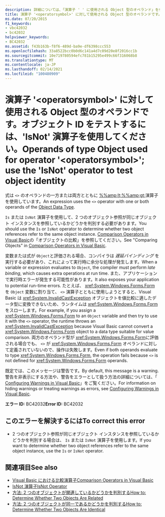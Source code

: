 ```yaml
---
description: 詳細については、「演算子 ' ' に使用される Object 型のオペランド」を参照してください。 <operatorsymbol> オブジェクト id をテストするには、' IsNot ' 演算子を使用してください
title: 演算子 '<operatorsymbol>' に対して使用される Object 型のオペランドです。オブジェクト ID をテストするには、'IsNot' 演算子を使用してください。
ms.date: 07/20/2015
f1_keywords:
- vbc42032
- bc42032
helpviewer_keywords:
- BC42032
ms.assetid: f43b163b-f8f6-489d-ba9e-df6398ccc553
ms.openlocfilehash: 33a8522bcc0b0d6c141a4d7c09d20e8f2016cc1b
ms.sourcegitcommit: 10e719780594efc781b15295e499c66f316068b8
ms.translationtype: MT
ms.contentlocale: ja-JP
ms.lasthandoff: 02/14/2021
ms.locfileid: "100480909"
---
```

# <a name="operands-of-type-object-used-for-operator-operatorsymbol-use-the-isnot-operator-to-test-object-identity"></a><span data-ttu-id="26ec9-103">演算子 '\<operatorsymbol>' に対して使用される Object 型のオペランドです。オブジェクト ID をテストするには、'IsNot' 演算子を使用してください。</span><span class="sxs-lookup"><span data-stu-id="26ec9-103">Operands of type Object used for operator '\<operatorsymbol>'; use the 'IsNot' operator to test object identity</span></span>

<span data-ttu-id="26ec9-104">式は `<>` のオペランドの一方または両方とともに [%%amp;lt;%%amp;gt;](../language-reference/data-types/object-data-type.md)演算子を使用しています。</span><span class="sxs-lookup"><span data-stu-id="26ec9-104">An expression uses the `<>` operator with one or both operands of the [Object Data Type](../language-reference/data-types/object-data-type.md).</span></span>  
  
 <span data-ttu-id="26ec9-105">`Is` または `IsNot` 演算子を使用して、2 つのオブジェクト参照が同じオブジェクト インスタンスを参照しているかどうかを判別する必要があります。</span><span class="sxs-lookup"><span data-stu-id="26ec9-105">You should use the `Is` or `IsNot` operator to determine whether two object references refer to the same object instance.</span></span> <span data-ttu-id="26ec9-106">[Comparison Operators in Visual Basic](../programming-guide/language-features/operators-and-expressions/comparison-operators.md)の「オブジェクトの比較」を参照してください。</span><span class="sxs-lookup"><span data-stu-id="26ec9-106">See "Comparing Objects" in [Comparison Operators in Visual Basic](../programming-guide/language-features/operators-and-expressions/comparison-operators.md).</span></span>  
  
 <span data-ttu-id="26ec9-107">変数または式が `Object`と評価される場合、コンパイラは *遅延バインディング* を実行する必要があり、これによって実行時に余分な処理が発生します。</span><span class="sxs-lookup"><span data-stu-id="26ec9-107">When a variable or expression evaluates to `Object`, the compiler must perform *late binding*, which causes extra operations at run time.</span></span> <span data-ttu-id="26ec9-108">また、アプリケーションで実行時エラーが発生する可能性があります。</span><span class="sxs-lookup"><span data-stu-id="26ec9-108">It also exposes your application to potential run-time errors.</span></span> <span data-ttu-id="26ec9-109">たとえば、 <xref:System.Windows.Forms.Form> を `Object` 変数に割り当て、 `<>` 演算子とともに使用しようとすると、Visual Basic は <xref:System.InvalidCastException> オブジェクトを値比較に適したデータ型に変換できないため、ランタイムは <xref:System.Windows.Forms.Form> をスローします。</span><span class="sxs-lookup"><span data-stu-id="26ec9-109">For example, if you assign a <xref:System.Windows.Forms.Form> to an `Object` variable and then try to use it with the `<>` operator, the runtime throws an <xref:System.InvalidCastException> because Visual Basic cannot convert a <xref:System.Windows.Forms.Form> object to a data type suitable for value comparison.</span></span> <span data-ttu-id="26ec9-110">両方のオペランド型が <xref:System.Windows.Forms.Form>に評価される場合でも、 `<>` が <xref:System.Windows.Forms.Form> オペランドに対して定義されていないので、操作は失敗します。</span><span class="sxs-lookup"><span data-stu-id="26ec9-110">Even if both operands evaluate to type <xref:System.Windows.Forms.Form>, the operation fails because `<>` is not defined for <xref:System.Windows.Forms.Form> operands.</span></span>  
  
 <span data-ttu-id="26ec9-111">既定では、このメッセージは警告です。</span><span class="sxs-lookup"><span data-stu-id="26ec9-111">By default, this message is a warning.</span></span> <span data-ttu-id="26ec9-112">警告を非表示にする方法や、警告をエラーとして扱う方法の詳細については、「 [Configuring Warnings in Visual Basic](/visualstudio/ide/configuring-warnings-in-visual-basic)」をご覧ください。</span><span class="sxs-lookup"><span data-stu-id="26ec9-112">For information on hiding warnings or treating warnings as errors, see [Configuring Warnings in Visual Basic](/visualstudio/ide/configuring-warnings-in-visual-basic).</span></span>  
  
 <span data-ttu-id="26ec9-113">**エラー ID:** BC42032</span><span class="sxs-lookup"><span data-stu-id="26ec9-113">**Error ID:** BC42032</span></span>  
  
## <a name="to-correct-this-error"></a><span data-ttu-id="26ec9-114">このエラーを解決するには</span><span class="sxs-lookup"><span data-stu-id="26ec9-114">To correct this error</span></span>  
  
- <span data-ttu-id="26ec9-115">2 つのオブジェクト参照が同じオブジェクト インスタンスを参照しているかどうかを判別する場合は、 `Is` または `IsNot` 演算子を使用します。</span><span class="sxs-lookup"><span data-stu-id="26ec9-115">If you want to determine whether two object references refer to the same object instance, use the `Is` or `IsNot` operator.</span></span>  
  
## <a name="see-also"></a><span data-ttu-id="26ec9-116">関連項目</span><span class="sxs-lookup"><span data-stu-id="26ec9-116">See also</span></span>

- [<span data-ttu-id="26ec9-117">Visual Basic における比較演算子</span><span class="sxs-lookup"><span data-stu-id="26ec9-117">Comparison Operators in Visual Basic</span></span>](../programming-guide/language-features/operators-and-expressions/comparison-operators.md)
- [<span data-ttu-id="26ec9-118">IsNot 演算子</span><span class="sxs-lookup"><span data-stu-id="26ec9-118">IsNot Operator</span></span>](../language-reference/operators/isnot-operator.md)
- [<span data-ttu-id="26ec9-119">方法: 2 つのオブジェクトが関連しているかどうかを判別する</span><span class="sxs-lookup"><span data-stu-id="26ec9-119">How to: Determine Whether Two Objects Are Related</span></span>](../programming-guide/language-features/variables/how-to-determine-whether-two-objects-are-related.md)
- [<span data-ttu-id="26ec9-120">方法: 2 つのオブジェクトが同一であるかどうかを判別する</span><span class="sxs-lookup"><span data-stu-id="26ec9-120">How to: Determine Whether Two Objects Are Identical</span></span>](../programming-guide/language-features/variables/how-to-determine-whether-two-objects-are-identical.md)
